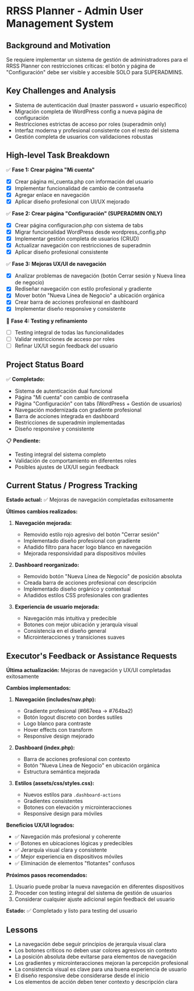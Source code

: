 # RRSS Planner - Admin User Management System

## Background and Motivation
Se requiere implementar un sistema de gestión de administradores para el RRSS Planner con restricciones críticas: el botón y página de "Configuración" debe ser visible y accesible SOLO para SUPERADMINS.

## Key Challenges and Analysis
- Sistema de autenticación dual (master password + usuario específico)
- Migración completa de WordPress config a nueva página de configuración
- Restricciones estrictas de acceso por roles (superadmin only)
- Interfaz moderna y profesional consistente con el resto del sistema
- Gestión completa de usuarios con validaciones robustas

## High-level Task Breakdown
✅ **Fase 1: Crear página "Mi cuenta"**
- [x] Crear página mi_cuenta.php con información del usuario
- [x] Implementar funcionalidad de cambio de contraseña
- [x] Agregar enlace en navegación
- [x] Aplicar diseño profesional con UI/UX mejorado

✅ **Fase 2: Crear página "Configuración" (SUPERADMIN ONLY)**
- [x] Crear página configuracion.php con sistema de tabs
- [x] Migrar funcionalidad WordPress desde wordpress_config.php
- [x] Implementar gestión completa de usuarios (CRUD)
- [x] Actualizar navegación con restricciones de superadmin
- [x] Aplicar diseño profesional consistente

✅ **Fase 3: Mejoras UX/UI de navegación**
- [x] Analizar problemas de navegación (botón Cerrar sesión y Nueva línea de negocio)
- [x] Rediseñar navegación con estilo profesional y gradiente
- [x] Mover botón "Nueva Línea de Negocio" a ubicación orgánica
- [x] Crear barra de acciones profesional en dashboard
- [x] Implementar diseño responsive y consistente

🔄 **Fase 4: Testing y refinamiento**
- [ ] Testing integral de todas las funcionalidades
- [ ] Validar restricciones de acceso por roles
- [ ] Refinar UX/UI según feedback del usuario

## Project Status Board
✅ **Completado:**
- Sistema de autenticación dual funcional
- Página "Mi cuenta" con cambio de contraseña
- Página "Configuración" con tabs (WordPress + Gestión de usuarios)
- Navegación modernizada con gradiente profesional
- Barra de acciones integrada en dashboard
- Restricciones de superadmin implementadas
- Diseño responsive y consistente

📋 **Pendiente:**
- Testing integral del sistema completo
- Validación de comportamiento en diferentes roles
- Posibles ajustes de UX/UI según feedback

## Current Status / Progress Tracking
**Estado actual:** ✅ Mejoras de navegación completadas exitosamente

**Últimos cambios realizados:**
1. **Navegación mejorada:**
   - Removido estilo rojo agresivo del botón "Cerrar sesión"
   - Implementado diseño profesional con gradiente
   - Añadido filtro para hacer logo blanco en navegación
   - Mejorada responsividad para dispositivos móviles

2. **Dashboard reorganizado:**
   - Removido botón "Nueva Línea de Negocio" de posición absoluta
   - Creada barra de acciones profesional con descripción
   - Implementado diseño orgánico y contextual
   - Añadidos estilos CSS profesionales con gradientes

3. **Experiencia de usuario mejorada:**
   - Navegación más intuitiva y predecible
   - Botones con mejor ubicación y jerarquía visual
   - Consistencia en el diseño general
   - Microinteracciones y transiciones suaves

## Executor's Feedback or Assistance Requests
**Última actualización:** Mejoras de navegación y UX/UI completadas exitosamente

**Cambios implementados:**
1. **Navegación (includes/nav.php):**
   - Gradiente profesional (#667eea -> #764ba2)
   - Botón logout discreto con bordes sutiles
   - Logo blanco para contraste
   - Hover effects con transform
   - Responsive design mejorado

2. **Dashboard (index.php):**
   - Barra de acciones profesional con contexto
   - Botón "Nueva Línea de Negocio" en ubicación orgánica
   - Estructura semántica mejorada

3. **Estilos (assets/css/styles.css):**
   - Nuevos estilos para `.dashboard-actions`
   - Gradientes consistentes
   - Botones con elevación y microinteracciones
   - Responsive design para móviles

**Beneficios UX/UI logrados:**
- ✅ Navegación más profesional y coherente
- ✅ Botones en ubicaciones lógicas y predecibles
- ✅ Jerarquía visual clara y consistente
- ✅ Mejor experiencia en dispositivos móviles
- ✅ Eliminación de elementos "flotantes" confusos

**Próximos pasos recomendados:**
1. Usuario puede probar la nueva navegación en diferentes dispositivos
2. Proceder con testing integral del sistema de gestión de usuarios
3. Considerar cualquier ajuste adicional según feedback del usuario

**Estado:** ✅ Completado y listo para testing del usuario

## Lessons
- La navegación debe seguir principios de jerarquía visual clara
- Los botones críticos no deben usar colores agresivos sin contexto
- La posición absoluta debe evitarse para elementos de navegación
- Los gradientes y microinteracciones mejoran la percepción profesional
- La consistencia visual es clave para una buena experiencia de usuario
- El diseño responsive debe considerarse desde el inicio
- Los elementos de acción deben tener contexto y descripción clara


